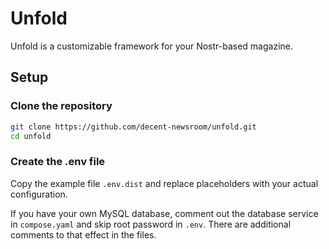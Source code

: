 # Unfold

Unfold is a customizable framework for your Nostr-based magazine.

## Setup

### Clone the repository

```bash
git clone https://github.com/decent-newsroom/unfold.git
cd unfold
```

### Create the .env file

Copy the example file `.env.dist` and replace placeholders with your actual configuration.

If you have your own MySQL database, comment out the database service in `compose.yaml` and skip root password in `.env`. 
There are additional comments to that effect in the files.

